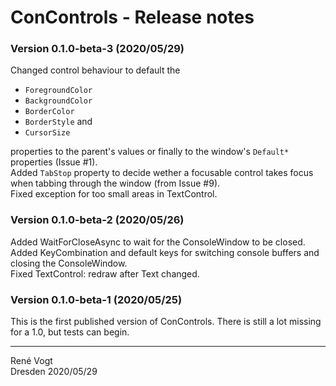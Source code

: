 # ConControls - Release notes

### Version 0.1.0-beta-3 (2020/05/29)

Changed control behaviour to default the
- `ForegroundColor`
- `BackgroundColor`
- `BorderColor`
- `BorderStyle` and
- `CursorSize`

properties to the parent's values or finally to the window's `Default*` properties (Issue #1).  
Added `TabStop` property to decide wether a focusable control takes focus when tabbing through the window (from Issue #9).  
Fixed exception for too small areas in TextControl.

### Version 0.1.0-beta-2 (2020/05/26)

Added WaitForCloseAsync to wait for the ConsoleWindow to be closed.  
Added KeyCombination and default keys for switching console buffers and closing the ConsoleWindow.  
Fixed TextControl: redraw after Text changed.

### Version 0.1.0-beta-1 (2020/05/25)

This is the first published version of ConControls. There is still a lot missing for a 1.0, but tests can begin.

---
Ren&eacute; Vogt  
Dresden 2020/05/29
